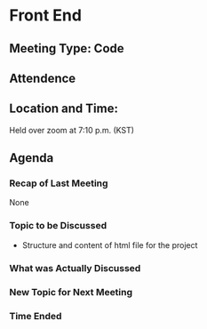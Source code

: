 # Front End

## Meeting Type: Code

## Attendence


## Location and Time:
Held over zoom at 7:10 p.m. (KST)

## Agenda

### Recap of Last Meeting 
None

### Topic to be Discussed
- Structure and content of html file for the project


### What was Actually Discussed

 
### New Topic for Next Meeting


### Time Ended
